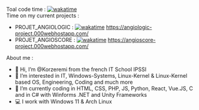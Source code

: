 Toal code time : [![wakatime](https://wakatime.com/badge/user/bd983427-c491-4a42-8cb8-c95de187e70a.svg)](https://wakatime.com/@bd983427-c491-4a42-8cb8-c95de187e70a)  
Time on my current projects :
- PROJET_ANGIOLOGIC : [![wakatime](https://wakatime.com/badge/github/Korzeremi/AngioLogic.svg)](https://wakatime.com/badge/github/Korzeremi/AngioLogic)
https://angiologic-project.000webhostapp.com/
- PROJET_ANGIOSCORE : [![wakatime](https://wakatime.com/badge/user/bd983427-c491-4a42-8cb8-c95de187e70a/project/3140c132-33c9-4a03-9dae-2ceeb71d5ba9.svg)](https://wakatime.com/badge/user/bd983427-c491-4a42-8cb8-c95de187e70a/project/3140c132-33c9-4a03-9dae-2ceeb71d5ba9)
https://angioscore-project.000webhostapp.com/
  
About me :  
- 👋 Hi, I’m @Korzeremi from the french IT School IPSSI
- 👀 I’m interested in IT, Windows-Systems, Linux-Kernel & Linux-Kernel based OS, Engineering, Coding and much more
- 🌱 I’m currently coding in HTML, CSS, PHP, JS, Python, React, Vue.JS, C and in C# with Winforms .NET and Unity Frameworks
- 💻 I work with Windows 11 & Arch Linux
